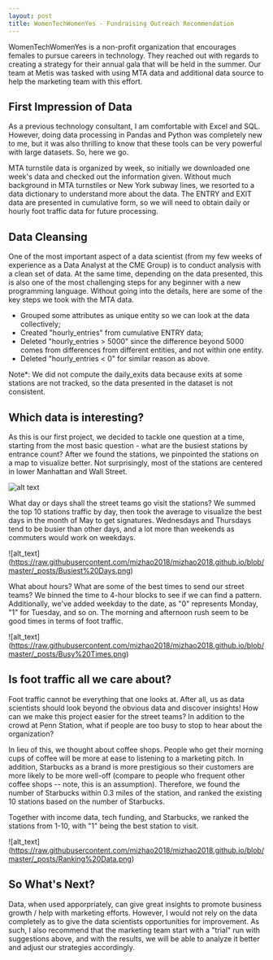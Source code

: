 ```yaml
---
layout: post
title: WomenTechWomenYes - Fundraising Outreach Recommendation
---
```


WomenTechWomenYes is a non-profit organization that encourages females to pursue careers in technology. They reached out with regards to creating a strategy for their annual gala that will be held in the summer. Our team at Metis was tasked with using MTA data and additional data source to help the marketing team with this effort. 

## First Impression of Data
As a previous technology consultant, I am comfortable with Excel and SQL. However, doing data processing in Pandas and Python was completely new to me, but it was also thrilling to know that these tools can be very powerful with large datasets. So, here we go. 

MTA turnstile data is organized by week, so initially we downloaded one week's data and checked out the information given. Without much background in MTA turnstiles or New York subway lines, we resorted to a data dictionary to understand more about the data. The ENTRY and EXIT data are presented in cumulative form, so we will need to obtain daily or hourly foot traffic data for future processing. 

## Data Cleansing
One of the most important aspect of a data scientist (from my few weeks of experience as a Data Analyst at the CME Group) is to conduct analysis with a clean set of data. At the same time, depending on the data presented, this is also one of the most challenging steps for any beginner with a new programming language. Without going into the details, here are some of the key steps we took with the MTA data. 
* Grouped some attributes as unique entity so we can look at the data collectively;
* Created "hourly_entries" from cumulative ENTRY data;
* Deleted "hourly_entries > 5000" since the difference beyond 5000 comes from differences from different entities, and not within one entity.
* Deleted "hourly_entries < 0" for similar reason as above. 

Note*: We did not compute the daily_exits data because exits at some stations are not tracked, so the data presented in the dataset is not consistent. 

## Which data is interesting?
As this is our first project, we decided to tackle one question at a time, starting from the most basic question - what are the busiest stations by entrance count? 
After we found the stations, we pinpointed the stations on a map to visualize better. Not surprisingly, most of the stations are centered in lower Manhattan and Wall Street. 

![alt text](https://raw.githubusercontent.com/mizhao2018/mizhao2018.github.io/blob/master/_posts/Top%2010%20Stations.png)

What day or days shall the street teams go visit the stations? We summed the top 10 stations traffic by day, then took the average to visualize the best days in the month of May to get signatures. Wednesdays and Thursdays tend to be busier than other days, and a lot more than weekends as commuters would work on weekdays. 

![alt_text] (https://raw.githubusercontent.com/mizhao2018/mizhao2018.github.io/blob/master/_posts/Busiest%20Days.png)

What about hours? What are some of the best times to send our street teams? We binned the time to 4-hour blocks to see if we can find a pattern. Additionally, we've added weekday to the date, as "0" represents Monday, "1" for Tuesday, and so on. The morning and afternoon rush seem to be good times in terms of foot traffic. 

![alt_text] (https://raw.githubusercontent.com/mizhao2018/mizhao2018.github.io/blob/master/_posts/Busy%20Times.png)


## Is foot traffic all we care about? 
Foot traffic cannot be everything that one looks at. After all, us as data scientists should look beyond the obvious data and discover insights! How can we make this project easier for the street teams? In addition to the crowd at Penn Station, what if people are too busy to stop to hear about the organization? 

In lieu of this, we thought about coffee shops. People who get their morning cups of coffee will be more at ease to listening to a marketing pitch. In addition, Starbucks as a brand is more prestigious so their customers are more likely to be more well-off (compare to people who frequent other coffee shops -- note, this is an assumption). Therefore, we found the number of Starbucks within 0.3 miles of the station, and ranked the existing 10 stations based on the number of Starbucks. 

Together with income data, tech funding, and Starbucks, we ranked the stations from 1-10, with "1" being the best station to visit. 

![alt_text] (https://raw.githubusercontent.com/mizhao2018/mizhao2018.github.io/blob/master/_posts/Ranking%20Data.png)

## So What's Next? 
Data, when used apporpriately, can give great insights to promote business growth / help with marketing efforts. However, I would not rely on the data completely as to give the data scientists opportunities for improvement. As such, I also recommend that the marketing team start with a "trial" run with suggestions above, and with the results, we will be able to analyze it better and adjust our strategies accordingly. 


